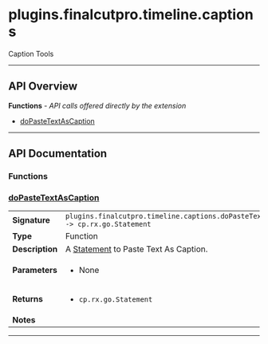 # plugins.finalcutpro.timeline.captions

Caption Tools

---

## API Overview
**Functions** - _API calls offered directly by the extension_
 * [doPasteTextAsCaption](#dopastetextascaption)


---

## API Documentation

### Functions


### [doPasteTextAsCaption](#dopastetextascaption)

|                                             |                                                                                     |
| --------------------------------------------|-------------------------------------------------------------------------------------|
| **Signature**                               | `plugins.finalcutpro.timeline.captions.doPasteTextAsCaption() -> cp.rx.go.Statement`                                                                    |
| **Type**                                    | Function                                                                     |
| **Description**                             | A [Statement](../cp/cp.rx.go.Statement.md) to Paste Text As Caption.                                                                     |
| **Parameters**                              | <ul><li>None</li></ul> |
| **Returns**                                 | <ul><li>`cp.rx.go.Statement`</li></ul>          |
| **Notes**                                   | <ul></ul>                |

---
